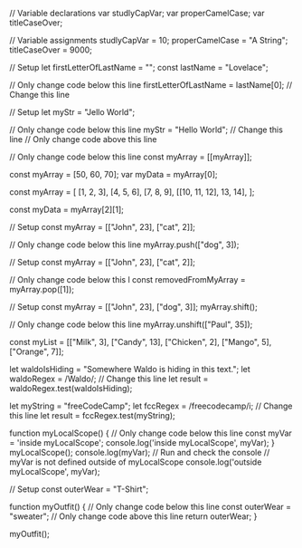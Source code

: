// Variable declarations
var studlyCapVar;
var properCamelCase;
var titleCaseOver;

// Variable assignments
studlyCapVar = 10;
properCamelCase = "A String";
titleCaseOver = 9000;




// Setup
let firstLetterOfLastName = "";
const lastName = "Lovelace";

// Only change code below this line
 firstLetterOfLastName = lastName[0]; // Change this line


// Setup
let myStr = "Jello World";

// Only change code below this line
myStr = "Hello World"; // Change this line
// Only change code above this line



// Only change code below this line
const myArray = [[myArray]];

const myArray = [50, 60, 70];
var myData = myArray[0];


const myArray = [
  [1, 2, 3],
  [4, 5, 6],
  [7, 8, 9],
  [[10, 11, 12], 13, 14],
];

const myData = myArray[2][1];


// Setup
const myArray = [["John", 23], ["cat", 2]];

// Only change code below this line
myArray.push(["dog", 3]);


// Setup
const myArray = [["John", 23], ["cat", 2]];

// Only change code below this l
const removedFromMyArray = myArray.pop([1]);


// Setup
const myArray = [["John", 23], ["dog", 3]];
myArray.shift();

// Only change code below this line
myArray.unshift(["Paul", 35]);

const myList = [["Milk", 3], ["Candy", 13], ["Chicken", 2], ["Mango", 5], ["Orange", 7]];

let waldoIsHiding = "Somewhere Waldo is hiding in this text.";
let waldoRegex = /Waldo/; // Change this line
let result = waldoRegex.test(waldoIsHiding);

let myString = "freeCodeCamp";
let fccRegex = /freecodecamp/i; // Change this line
let result = fccRegex.test(myString);



function myLocalScope() {
  // Only change code below this line
const myVar = 'inside myLocalScope';
  console.log('inside myLocalScope', myVar);
}
myLocalScope();
console.log(myVar);
// Run and check the console
// myVar is not defined outside of myLocalScope
console.log('outside myLocalScope', myVar);


// Setup
const outerWear = "T-Shirt";

function myOutfit() {
  // Only change code below this line
const outerWear = "sweater";
  // Only change code above this line
  return outerWear;
}

myOutfit();
